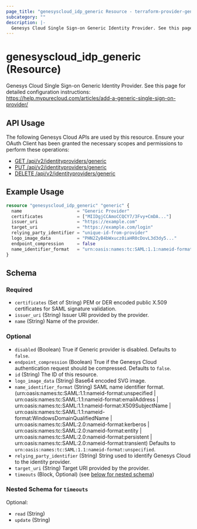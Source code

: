 ```yaml
---
page_title: "genesyscloud_idp_generic Resource - terraform-provider-genesyscloud"
subcategory: ""
description: |-
  Genesys Cloud Single Sign-on Generic Identity Provider. See this page for detailed configuration instructions: https://help.mypurecloud.com/articles/add-a-generic-single-sign-on-provider/
---
```

# genesyscloud_idp_generic (Resource)

Genesys Cloud Single Sign-on Generic Identity Provider. See this page for detailed configuration instructions: https://help.mypurecloud.com/articles/add-a-generic-single-sign-on-provider/

## API Usage
The following Genesys Cloud APIs are used by this resource. Ensure your OAuth Client has been granted the necessary scopes and permissions to perform these operations:

* [GET /api/v2/identityproviders/generic](https://developer.mypurecloud.com/api/rest/v2/identityprovider/#get-api-v2-identityproviders-generic)
* [PUT /api/v2/identityproviders/generic](https://developer.mypurecloud.com/api/rest/v2/identityprovider/#put-api-v2-identityproviders-generic)
* [DELETE /api/v2/identityproviders/generic](https://developer.mypurecloud.com/api/rest/v2/identityprovider/#delete-api-v2-identityproviders-generic)

## Example Usage

```terraform
resource "genesyscloud_idp_generic" "generic" {
  name                     = "Generic Provider"
  certificates             = ["MIIDgjCCAmoCCQCY7/3Fvy+CmDA..."]
  issuer_uri               = "https://example.com"
  target_uri               = "https://example.com/login"
  relying_party_identifier = "unique-id-from-provider"
  logo_image_data          = "PHN2ZyB4bWxucz0iaHR0cDovL3d3dy5..."
  endpoint_compression     = false
  name_identifier_format   = "urn:oasis:names:tc:SAML:1.1:nameid-format:unspecified"
}
```

<!-- schema generated by tfplugindocs -->
## Schema

### Required

- `certificates` (Set of String) PEM or DER encoded public X.509 certificates for SAML signature validation.
- `issuer_uri` (String) Issuer URI provided by the provider.
- `name` (String) Name of the provider.

### Optional

- `disabled` (Boolean) True if Generic provider is disabled. Defaults to `false`.
- `endpoint_compression` (Boolean) True if the Genesys Cloud authentication request should be compressed. Defaults to `false`.
- `id` (String) The ID of this resource.
- `logo_image_data` (String) Base64 encoded SVG image.
- `name_identifier_format` (String) SAML name identifier format. (urn:oasis:names:tc:SAML:1.1:nameid-format:unspecified | urn:oasis:names:tc:SAML:1.1:nameid-format:emailAddress | urn:oasis:names:tc:SAML:1.1:nameid-format:X509SubjectName | urn:oasis:names:tc:SAML:1.1:nameid-format:WindowsDomainQualifiedName | urn:oasis:names:tc:SAML:2.0:nameid-format:kerberos | urn:oasis:names:tc:SAML:2.0:nameid-format:entity | urn:oasis:names:tc:SAML:2.0:nameid-format:persistent | urn:oasis:names:tc:SAML:2.0:nameid-format:transient) Defaults to `urn:oasis:names:tc:SAML:1.1:nameid-format:unspecified`.
- `relying_party_identifier` (String) String used to identify Genesys Cloud to the identity provider.
- `target_uri` (String) Target URI provided by the provider.
- `timeouts` (Block, Optional) (see [below for nested schema](#nestedblock--timeouts))

<a id="nestedblock--timeouts"></a>
### Nested Schema for `timeouts`

Optional:

- `read` (String)
- `update` (String)

